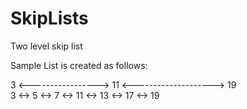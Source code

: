 # SkipLists

Two level skip list

Sample List is created as follows:

3 <-----------------> 11 <--------------------> 19 <br />
3 <-> 5 <-> 7 <-> 11 <-> 13 <-> 17 <-> 19
